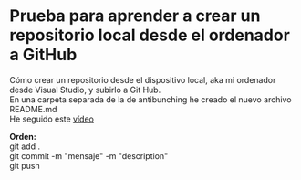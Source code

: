 # Prueba para aprender a crear un repositorio local desde el ordenador a GitHub

Cómo crear un repositorio desde el dispositivo local, aka mi ordenador desde Visual Studio, y subirlo a Git Hub. \
En una carpeta separada de la de antibunching he creado el nuevo archivo README.md \
He seguido este [vídeo](https://youtu.be/RGOj5yH7evk)

**Orden:** \
git add .\
git commit -m "mensaje" -m "description" \
git push

